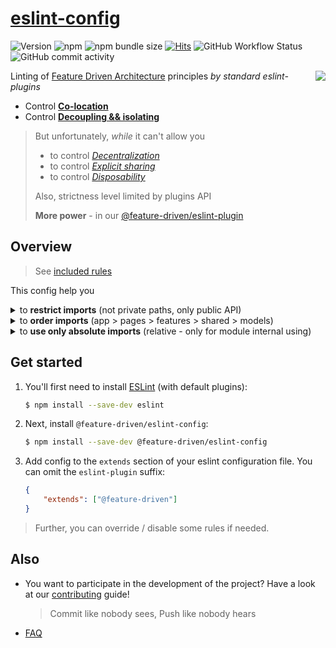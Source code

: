 # [eslint-config](https://www.npmjs.com/package/@feature-driven/eslint-config)

![Version](https://img.shields.io/github/package-json/v/feature-driven/eslint-config)
![npm](https://img.shields.io/npm/dw/@feature-driven/eslint-config)
![npm bundle size](https://img.shields.io/bundlephobia/min/@feature-driven/eslint-config)
[![Hits](https://hits.seeyoufarm.com/api/count/incr/badge.svg?url=https%3A%2F%2Fgithub.com%feature-driven/eslint-config&count_bg=%2379C83D&title_bg=%23555555&icon=&icon_color=%23E7E7E7&title=hits&edge_flat=false)](https://hits.seeyoufarm.com)
![GitHub Workflow Status](https://img.shields.io/github/workflow/status/feature-driven/eslint-config/Test%20current%20build?label=tests)
![GitHub commit activity](https://img.shields.io/github/commit-activity/w/feature-driven/eslint-config)

<!-- TODO: set later size as 120px (without overlapping!) -->
<img src="https://avatars3.githubusercontent.com/u/74538205?s=92&v=4" align="right">

Linting of [Feature Driven Architecture](https://www.notion.so/Feature-Driven-Architecture-dfe306d664ae4780bcf999ccdd15e532) principles *by standard eslint-plugins*

- Control [**Co-location**](https://www.notion.so/Feature-Driven-Architecture-dfe306d664ae4780bcf999ccdd15e532#679ac063d0a448eb88ea97b712ff2d76)
- Control [**Decoupling && isolating**](https://www.notion.so/Feature-Driven-Architecture-dfe306d664ae4780bcf999ccdd15e532#095ab6032c2542ebbc18fb48f57e4037)

> But unfortunately, *while* it can't allow you
> - to control [*Decentralization*](https://www.notion.so/Feature-Driven-Architecture-dfe306d664ae4780bcf999ccdd15e532#200c3a0b57ac4f238d2b96015cdbc5e8)
> - to control [*Explicit sharing*](https://www.notion.so/Feature-Driven-Architecture-dfe306d664ae4780bcf999ccdd15e532#f0cb101913d04704ad540ebe1c5164e7)
> - to control [*Disposability*](https://www.notion.so/Feature-Driven-Architecture-dfe306d664ae4780bcf999ccdd15e532#58991e6707c84a7f92e5740134ffc26c)
>
> Also, strictness level limited by plugins API
>
> **More power** - in our [@feature-driven/eslint-plugin](https://github.com/feature-driven/eslint-plugin)

<!--
Uncomment if will be needed

## Table of contents
* [Overview](#overview)
* [Get started](#get-started)
* [Usage](#usage)
* [Also](#also)
-->

## Overview
> See [included rules](/index.js)

This config help you

<details>
<summary>to <b>restrict imports</b> (not private paths, only public API)</summary>

```ts
// Fail
import { Issues } from "pages/issues";
import { IssueDetails } from "features/issue-details"
import { Button } from "shared/components/button";

// Pass
import Routing from "pages"; // specific pages shouldn't be reexported
import { IssueDetails } from "features" // all features should be reexported, for usage
import { Button } from "shared/components"; // all components should be reexported, for usage
```

</details>
<details>
<summary>to <b>order imports</b> (app > pages > features > shared > models)</summary>

```ts
// Fail
import { Helper } from "./helpers";
import axios from "axios";
import { data } from "../fixtures";
import { Button } from "shared/components"
import { IssueDetails, RepoList } from "features"
import { debounce } from "shared/helpers"

// Pass
import axios from "axios"; // 1) external libs
import { IssueDetails, RepoList } from "features" // 2) features
import { Button } from "shared/components" // 3) shared/**
import { debounce } from "shared/helpers"
import { data } from "../fixtures"; // 4) parent
import { Helper } from "./helpers"; // 5) sibling
```

</details>
<details>
<summary>to <b>use only absolute imports</b> (relative - only for module internal using)</summary>

> **NOTE:** Be sure, that your tsconfig allows you to use absolute imports
> - `baseUrl: "./src"`
```ts
// Fail
import Routing from "../../pages"
import { IssueDetails } from "../features";
import { Button } from "../shared/components";

// Pass
import Routing from "pages"
import { IssueDetails } from "features";
import { Button } from "shared/components";
```

</details>

## Get started

1. You'll first need to install [ESLint](http://eslint.org) (with default plugins):
    ```sh
    $ npm install --save-dev eslint
    ```

2. Next, install `@feature-driven/eslint-config`:
    ```sh
    $ npm install --save-dev @feature-driven/eslint-config
    ```

3. Add config to the `extends` section of your eslint configuration file. You can omit the `eslint-plugin` suffix:
    ```json
    {
        "extends": ["@feature-driven"]
    }
    ```

> Further, you can override / disable some rules if needed.

## Also
- You want to participate in the development of the project? Have a look at our [contributing](./CONTRIBUTING.md) guide!
   > Commit like nobody sees, Push like nobody hears
- [FAQ](./FAQ.md)


